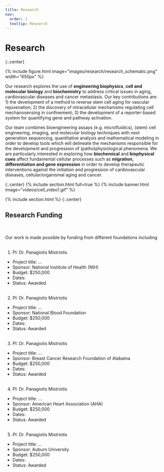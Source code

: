 ```yaml
---
title: Research
nav:
  order: 1
  tooltip: Research
---
```


# <i class="fas fa-microscope"></i>Research

{:.center}

{%
  include figure.html
  image="images/research/research_schematic.png"
  width="650px"
%}

Our research explores the use of **engineering biophysics**, **cell and molecular biology** and **biochemistry** to address critical issues in aging, cardiovascular diseases and cancer metastasis. Our key contributions are: 1) the development of a method to reverse stem cell aging for vascular rejuvenation; 2) the discovery of intracellular mechanisms regulating cell mechanosensing in confinement; 3) the development of a reporter-based system for quantifying gene and pathway activation.

Our team combines bioengineering assays (e.g. microfluidics), (stem) cell engineering, imaging, and molecular biology techniques with next generation sequencing, quantitative analysis and mathematical modeling in order to develop tools which will delineate the mechanisms responsible for the development and progression of (patho)physiological phenomena. We are particularly interested in exploring how **biochemical** and **biophysical cues** affect fundamental cellular processes such as **migration, differentiation and gene expression** in order to develop therapeutic interventions against the initiation and progression of cardiovascular diseases, cellular/organismal aging and cancer.

{:.center}
{% include section.html full=true %}
{% include banner.html image="videos/cell_video1.gif" %}


{% include section.html %}
{:.center}

## Research Funding

<br/><br/>
Our work is made possible by funding from different foundations including 
<br/><br/>
1. PI: Dr. Panagiotis Mistriotis
  * Project title: ...
  * Sponsor: National Institute of Health (NIH)
  * Budget: $250,000 
  * Dates:
  * Status: Awarded
<br/><br/>
2. PI: Dr. Panagiotis Mistriotis  
  * Project title: ...
  * Sponsor: National Blood Foundation
  * Budget: $250,000 
  * Dates:
  * Status: Awarded
<br/><br/>
3. PI: Dr. Panagiotis Mistriotis  
  * Project title: ...
  * Sponsor: Breast Cancer Research Foundation of Alabama
  * Budget: $250,000 
  * Dates:
  * Status: Awarded
<br/><br/>
4. PI: Dr. Panagiotis Mistriotis  
  * Project title: ...
  * Sponsor: American Heart Association (AHA)
  * Budget: $250,000 
  * Dates:
  * Status: Awarded
<br/><br/>
5. PI: Dr. Panagiotis Mistriotis  
  * Project title: ...
  * Sponsor: Auburn University
  * Budget: $250,000 
  * Dates:
  * Status: Awarded

